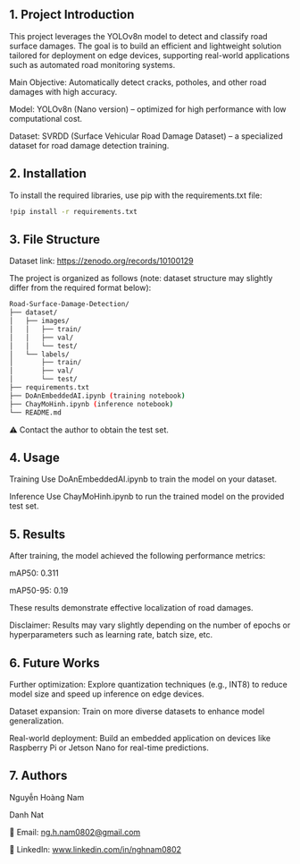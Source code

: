 ## 1. Project Introduction

This project leverages the YOLOv8n model to detect and classify road surface damages. The goal is to build an efficient and lightweight solution tailored for deployment on edge devices, supporting real-world applications such as automated road monitoring systems.

Main Objective: Automatically detect cracks, potholes, and other road damages with high accuracy.

Model: YOLOv8n (Nano version) – optimized for high performance with low computational cost.

Dataset: SVRDD (Surface Vehicular Road Damage Dataset) – a specialized dataset for road damage detection training.

## 2. Installation

To install the required libraries, use pip with the requirements.txt file:

```bash
!pip install -r requirements.txt
```

## 3. File Structure

Dataset link: https://zenodo.org/records/10100129

The project is organized as follows (note: dataset structure may slightly differ from the required format below):

```bash
Road-Surface-Damage-Detection/
├── dataset/
│   ├── images/
│   │   ├── train/
│   │   ├── val/
│   │   └── test/
│   └── labels/
│       ├── train/
│       ├── val/
│       └── test/
├── requirements.txt
├── DoAnEmbeddedAI.ipynb (training notebook)
├── ChayMoHinh.ipynb (inference notebook)
└── README.md
```

⚠️ Contact the author to obtain the test set.

## 4. Usage

Training
Use DoAnEmbeddedAI.ipynb to train the model on your dataset.

Inference
Use ChayMoHinh.ipynb to run the trained model on the provided test set.

## 5. Results

After training, the model achieved the following performance metrics:

mAP50: 0.311

mAP50-95: 0.19


These results demonstrate effective localization of road damages. 

Disclaimer: Results may vary slightly depending on the number of epochs or hyperparameters such as learning rate, batch size, etc.

## 6. Future Works

Further optimization: Explore quantization techniques (e.g., INT8) to reduce model size and speed up inference on edge devices.

Dataset expansion: Train on more diverse datasets to enhance model generalization.

Real-world deployment: Build an embedded application on devices like Raspberry Pi or Jetson Nano for real-time predictions.

## 7. Authors

Nguyễn Hoàng Nam

Danh Nat

📧 Email: ng.h.nam0802@gmail.com

🔗 LinkedIn: www.linkedin.com/in/nghnam0802
